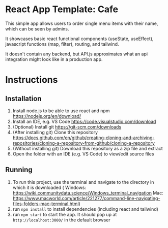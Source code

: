 # React App Template: Cafe

This simple app allows users to order single menu items with their name, 
which can be seen by admins. 

It showcases basic react functional components (useState, useEffect), javascript functions (map, filter), routing, and tailwind.

It doesn't contain any backend, but API.js approximates what an api integration might look like in a production app.

# Instructions

## Installation
1. Install node.js to be able to use react and npm https://nodejs.org/en/download/
2. Install an IDE, e.g. VS Code https://code.visualstudio.com/download
3. (Optional) Install git https://git-scm.com/downloads
4. (After installing git) Clone this repository  https://docs.github.com/en/github/creating-cloning-and-archiving-repositories/cloning-a-repository-from-github/cloning-a-repository
5. (Without installing git) Download this repository as a zip file and extract
6. Open the folder with an IDE (e.g. VS Code) to view/edit source files

## Running
1. To run this project, use the terminal and navigate to the directory in which it is downloaded (
Windows: https://wiki.communitydata.science/Windows_terminal_navigation
Mac:  https://www.macworld.com/article/221277/command-line-navigating-files-folders-mac-terminal.html)
2. run `npm install` to install dependencies (including react and tailwind)
3. run `npm start` to start the app. It should pop up at `http://localhost:3000/` in the default browser
